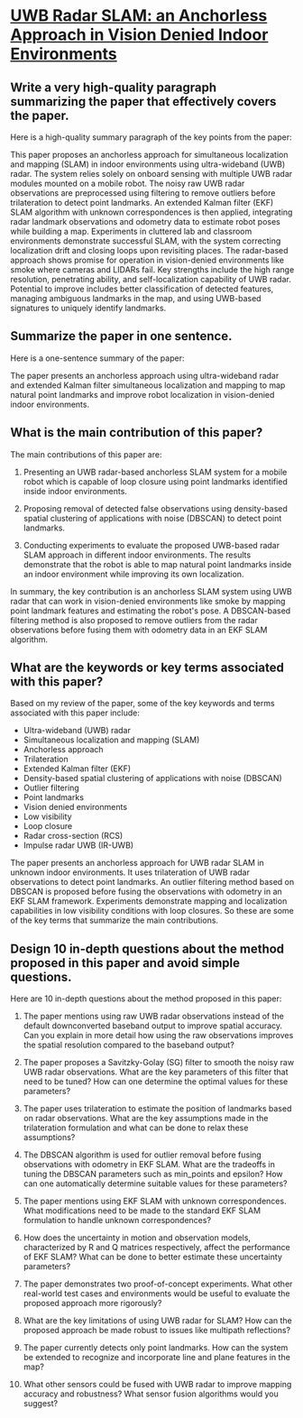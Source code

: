 # [UWB Radar SLAM: an Anchorless Approach in Vision Denied Indoor   Environments](https://arxiv.org/abs/2311.14970)

## Write a very high-quality paragraph summarizing the paper that effectively covers the paper.

 Here is a high-quality summary paragraph of the key points from the paper:

This paper proposes an anchorless approach for simultaneous localization and mapping (SLAM) in indoor environments using ultra-wideband (UWB) radar. The system relies solely on onboard sensing with multiple UWB radar modules mounted on a mobile robot. The noisy raw UWB radar observations are preprocessed using filtering to remove outliers before trilateration to detect point landmarks. An extended Kalman filter (EKF) SLAM algorithm with unknown correspondences is then applied, integrating radar landmark observations and odometry data to estimate robot poses while building a map. Experiments in cluttered lab and classroom environments demonstrate successful SLAM, with the system correcting localization drift and closing loops upon revisiting places. The radar-based approach shows promise for operation in vision-denied environments like smoke where cameras and LIDARs fail. Key strengths include the high range resolution, penetrating ability, and self-localization capability of UWB radar. Potential to improve includes better classification of detected features, managing ambiguous landmarks in the map, and using UWB-based signatures to uniquely identify landmarks.


## Summarize the paper in one sentence.

 Here is a one-sentence summary of the paper:

The paper presents an anchorless approach using ultra-wideband radar and extended Kalman filter simultaneous localization and mapping to map natural point landmarks and improve robot localization in vision-denied indoor environments.


## What is the main contribution of this paper?

 The main contributions of this paper are:

1) Presenting an UWB radar-based anchorless SLAM system for a mobile robot which is capable of loop closure using point landmarks identified inside indoor environments.

2) Proposing removal of detected false observations using density-based spatial clustering of applications with noise (DBSCAN) to detect point landmarks. 

3) Conducting experiments to evaluate the proposed UWB-based radar SLAM approach in different indoor environments. The results demonstrate that the robot is able to map natural point landmarks inside an indoor environment while improving its own localization.

In summary, the key contribution is an anchorless SLAM system using UWB radar that can work in vision-denied environments like smoke by mapping point landmark features and estimating the robot's pose. A DBSCAN-based filtering method is also proposed to remove outliers from the radar observations before fusing them with odometry data in an EKF SLAM algorithm.


## What are the keywords or key terms associated with this paper?

 Based on my review of the paper, some of the key keywords and terms associated with this paper include:

- Ultra-wideband (UWB) radar
- Simultaneous localization and mapping (SLAM) 
- Anchorless approach
- Trilateration
- Extended Kalman filter (EKF)
- Density-based spatial clustering of applications with noise (DBSCAN)
- Outlier filtering
- Point landmarks
- Vision denied environments
- Low visibility 
- Loop closure
- Radar cross-section (RCS)
- Impulse radar UWB (IR-UWB)

The paper presents an anchorless approach for UWB radar SLAM in unknown indoor environments. It uses trilateration of UWB radar observations to detect point landmarks. An outlier filtering method based on DBSCAN is proposed before fusing the observations with odometry in an EKF SLAM framework. Experiments demonstrate mapping and localization capabilities in low visibility conditions with loop closures. So these are some of the key terms that summarize the main contributions.


## Design 10 in-depth questions about the method proposed in this paper and avoid simple questions.

 Here are 10 in-depth questions about the method proposed in this paper:

1) The paper mentions using raw UWB radar observations instead of the default downconverted baseband output to improve spatial accuracy. Can you explain in more detail how using the raw observations improves the spatial resolution compared to the baseband output? 

2) The paper proposes a Savitzky-Golay (SG) filter to smooth the noisy raw UWB radar observations. What are the key parameters of this filter that need to be tuned? How can one determine the optimal values for these parameters?

3) The paper uses trilateration to estimate the position of landmarks based on radar observations. What are the key assumptions made in the trilateration formulation and what can be done to relax these assumptions? 

4) The DBSCAN algorithm is used for outlier removal before fusing observations with odometry in EKF SLAM. What are the tradeoffs in tuning the DBSCAN parameters such as min_points and epsilon? How can one automatically determine suitable values for these parameters?

5) The paper mentions using EKF SLAM with unknown correspondences. What modifications need to be made to the standard EKF SLAM formulation to handle unknown correspondences?

6) How does the uncertainty in motion and observation models, characterized by R and Q matrices respectively, affect the performance of EKF SLAM? What can be done to better estimate these uncertainty parameters?

7) The paper demonstrates two proof-of-concept experiments. What other real-world test cases and environments would be useful to evaluate the proposed approach more rigorously?  

8) What are the key limitations of using UWB radar for SLAM? How can the proposed approach be made robust to issues like multipath reflections?

9) The paper currently detects only point landmarks. How can the system be extended to recognize and incorporate line and plane features in the map?

10) What other sensors could be fused with UWB radar to improve mapping accuracy and robustness? What sensor fusion algorithms would you suggest?
